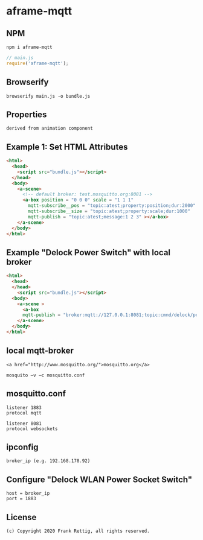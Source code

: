 # aframe-mqtt

## NPM

```
npm i aframe-mqtt
```

```javascript
// main.js
require('aframe-mqtt');
```

## Browserify

```
browserify main.js -o bundle.js
```

## Properties
```
derived from animation component
```

## Example 1: Set HTML Attributes

```html
<html>
  <head>
	<script src="bundle.js"></script>
  </head>
  <body>
    <a-scene>
      <!-- default broker: test.mosquitto.org:8081 -->
      <a-box position = "0 0 0" scale = "1 1 1"
		mqtt-subscribe__pos = "topic:atest;property:position;dur:2000"
		mqtt-subscribe__size = "topic:atest;property:scale;dur:1000"		
		mqtt-publish = "topic:atest;message:1 2 3" ></a-box>
    </a-scene>
  </body>
</html>
```

## Example "Delock Power Switch" with local broker

```html
<html>
  <head>
  </head>
    <script src="bundle.js"></script>  
  <body>
    <a-scene >
      <a-box 
	  mqtt-publish = "broker:mqtt://127.0.0.1:8081;topic:cmnd/delock/power;message:TOGGLE" ></a-box>  
    </a-scene>
  </body>
</html>
```

## local mqtt-broker

```
<a href="http://www.mosquitto.org/">mosquitto.org</a>

mosquito –v –c mosquitto.conf
```

## mosquitto.conf

```
listener 1883
protocol mqtt

listener 8081
protocol websockets
```

## ipconfig

```
broker_ip (e.g. 192.168.178.92)
```

## Configure "Delock WLAN Power Socket Switch"

```
host = broker_ip
port = 1883
```

## License
```
(c) Copyright 2020 Frank Rettig, all rights reserved.
```
